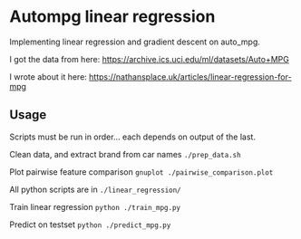 # Autompg linear regression

Implementing linear regression and gradient descent on auto_mpg.

I got the data from here: https://archive.ics.uci.edu/ml/datasets/Auto+MPG

I wrote about it here: https://nathansplace.uk/articles/linear-regression-for-mpg

## Usage

Scripts must be run in order... each depends on output of the last.

Clean data, and extract brand from car names
`./prep_data.sh`

Plot pairwise feature comparison
`gnuplot ./pairwise_comparison.plot`

All python scripts are in `./linear_regression/`

Train linear regression
`python ./train_mpg.py`

Predict on testset
`python ./predict_mpg.py`
